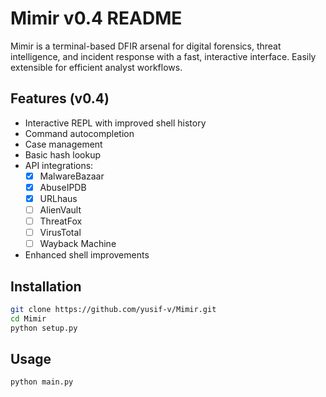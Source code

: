 # Mimir v0.4 README

Mimir is a terminal-based DFIR arsenal for digital forensics, threat intelligence, and incident response with a fast, interactive interface. Easily extensible for efficient analyst workflows.

## Features (v0.4)

- Interactive REPL with improved shell history
- Command autocompletion
- Case management 
- Basic hash lookup
- API integrations:
  - [x] MalwareBazaar
  - [x] AbuseIPDB
  - [x] URLhaus
  - [ ] AlienVault
  - [ ] ThreatFox
  - [ ] VirusTotal
  - [ ] Wayback Machine
- Enhanced shell improvements

## Installation

```bash
git clone https://github.com/yusif-v/Mimir.git
cd Mimir
python setup.py
```
## Usage
```bash
python main.py
```